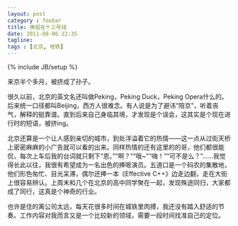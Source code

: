 ```yaml
---
layout: post
category : foobar
title: 佛祖在十三号线
date: 2011-08-06 22:35
tagline:
tags : [北京, 地铁]
---
```

{% include JB/setup %}

来京半个多月，被挤成了孙子。

很久以前，北京的英文名还叫做Peking，Peking Duck，Peking Opera什么的。后来统一口径都叫Beijing，西方人很难念。有人说是为了避讳“陪京”，听着丧气，解释的挺靠谱。直到后来自己身临其境，才发现是个误会，这其实是个现在进行时的短语，被挤ing。

北京还算是一个让人感到亲切的城市，到处洋溢着它的热情——这一点从过街天桥上密密麻麻的小广告就可以看的出来。同样热情的还有这里的的哥，他们都很能侃，每次上车后我的台词就只剩下“恩。”“啊？”“哦~”“嗨！”“可不是么？”……我觉得长此以往，我很有希望成为一名出色的捧哏演员。五道口是一个码农的集散地，他们形色匆忙、目光呆滞，偶尔还捧一本《Effective C++》边走边翻，走在大街上很容易辨认。上周末和几个在北京的高中同学聚在一起，发现殊途同归，大家都成了同行，这真是个神奇的行业。

也许是住的离公司太远，每天花很多时间在城铁里肉搏，我还没有踏入舒适的节奏。工作内容对我而言又是一个比较新的领域，需要一段时间找准自己的定位。
